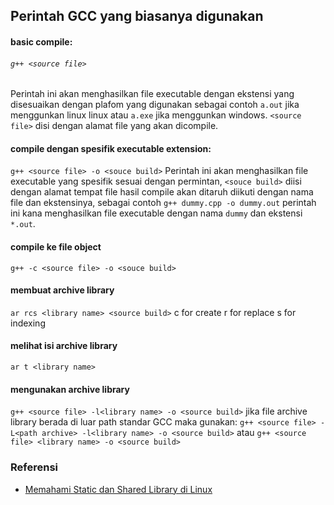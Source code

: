 ## Perintah GCC yang biasanya digunakan


#### basic compile: 
###### `g++ <source file>`
Perintah ini akan menghasilkan file executable dengan ekstensi yang disesuaikan dengan plafom yang digunakan sebagai contoh `a.out` jika menggunkan linux linux atau `a.exe` jika menggunkan windows. `<source file>` disi dengan alamat file yang akan dicompile.

#### compile dengan spesifik executable extension:
`g++ <source file> -o <souce build>`
Perintah ini akan menghasilkan file executable yang spesifik sesuai dengan permintan, `<souce build>` diisi dengan alamat tempat file hasil compile akan ditaruh diikuti dengan nama file dan ekstensinya, sebagai contoh `g++ dummy.cpp -o dummy.out` perintah ini kana menghasilkan file executable dengan nama `dummy` dan ekstensi `*.out`.

#### compile ke file object
`g++ -c <source file> -o <souce build>`

#### membuat archive library
`ar rcs <library name> <source build>`
c for create
r for replace
s for indexing

#### melihat isi archive library
`ar t <library name>`

#### mengunakan archive library
`g++ <source file> -l<library name> -o <source build>`
jika file archive library berada di luar path standar GCC maka gunakan:
`g++ <source file> -L<path archive> -l<library name> -o <source build>` atau `g++ <source file> <library name> -o <source build>`


### Referensi
- [Memahami Static dan Shared Library di Linux](https://cintaprogramming.com/2018/02/14/memahami-static-dan-shared-library-di-linux/)
